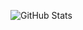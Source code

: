 ![GitHub Stats](https://github-readme-stats.vercel.app/api?username=IzaacSH6&theme=great-gatsby&PAT=1)

